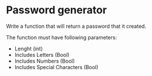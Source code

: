 # Password generator

Write a function that will return a password that it created.

The function must have following parameters:
- Lenght (int)
- Includes Letters (Bool)
- Includes Numbers (Bool)
- Includes Special Characters (Bool)